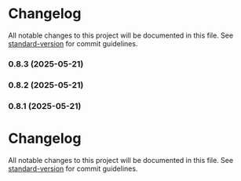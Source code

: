 # Changelog

All notable changes to this project will be documented in this file. See [standard-version](https://github.com/conventional-changelog/standard-version) for commit guidelines.

### 0.8.3 (2025-05-21)

### 0.8.2 (2025-05-21)

### 0.8.1 (2025-05-21)

# Changelog

All notable changes to this project will be documented in this file. See [standard-version](https://github.com/conventional-changelog/standard-version) for commit guidelines.
